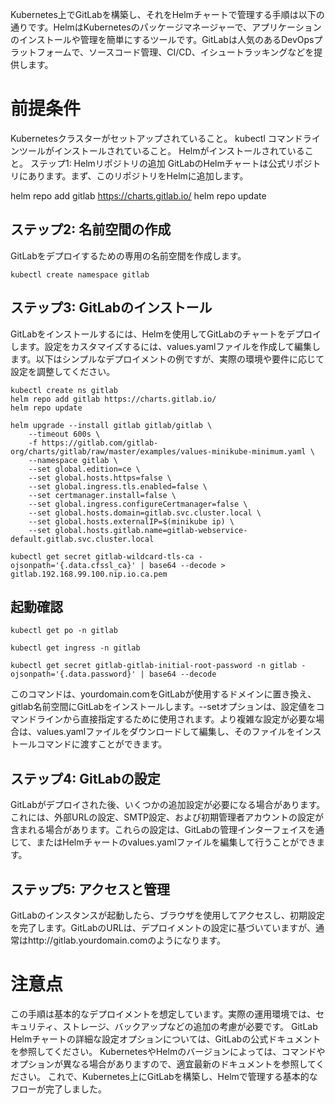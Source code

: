 Kubernetes上でGitLabを構築し、それをHelmチャートで管理する手順は以下の通りです。HelmはKubernetesのパッケージマネージャーで、アプリケーションのインストールや管理を簡単にするツールです。GitLabは人気のあるDevOpsプラットフォームで、ソースコード管理、CI/CD、イシュートラッキングなどを提供します。

# 前提条件
Kubernetesクラスターがセットアップされていること。
kubectl コマンドラインツールがインストールされていること。
Helmがインストールされていること。
ステップ1: Helmリポジトリの追加
GitLabのHelmチャートは公式リポジトリにあります。まず、このリポジトリをHelmに追加します。


helm repo add gitlab https://charts.gitlab.io/
helm repo update
## ステップ2: 名前空間の作成
GitLabをデプロイするための専用の名前空間を作成します。

```
kubectl create namespace gitlab
```
## ステップ3: GitLabのインストール
GitLabをインストールするには、Helmを使用してGitLabのチャートをデプロイします。設定をカスタマイズするには、values.yamlファイルを作成して編集します。以下はシンプルなデプロイメントの例ですが、実際の環境や要件に応じて設定を調整してください。

```
kubectl create ns gitlab
helm repo add gitlab https://charts.gitlab.io/
helm repo update
```


```
helm upgrade --install gitlab gitlab/gitlab \
    --timeout 600s \
    -f https://gitlab.com/gitlab-org/charts/gitlab/raw/master/examples/values-minikube-minimum.yaml \
    --namespace gitlab \
    --set global.edition=ce \
    --set global.hosts.https=false \
    --set global.ingress.tls.enabled=false \
    --set certmanager.install=false \
    --set global.ingress.configureCertmanager=false \
    --set global.hosts.domain=gitlab.svc.cluster.local \
    --set global.hosts.externalIP=$(minikube ip) \
    --set global.hosts.gitlab.name=gitlab-webservice-default.gitlab.svc.cluster.local
```

```
kubectl get secret gitlab-wildcard-tls-ca -ojsonpath='{.data.cfssl_ca}' | base64 --decode > gitlab.192.168.99.100.nip.io.ca.pem
```
## 起動確認
```
kubectl get po -n gitlab
```

```
kubectl get ingress -n gitlab
```

```
kubectl get secret gitlab-gitlab-initial-root-password -n gitlab -ojsonpath='{.data.password}' | base64 --decode
```



このコマンドは、yourdomain.comをGitLabが使用するドメインに置き換え、gitlab名前空間にGitLabをインストールします。--setオプションは、設定値をコマンドラインから直接指定するために使用されます。より複雑な設定が必要な場合は、values.yamlファイルをダウンロードして編集し、そのファイルをインストールコマンドに渡すことができます。

## ステップ4: GitLabの設定
GitLabがデプロイされた後、いくつかの追加設定が必要になる場合があります。これには、外部URLの設定、SMTP設定、および初期管理者アカウントの設定が含まれる場合があります。これらの設定は、GitLabの管理インターフェイスを通じて、またはHelmチャートのvalues.yamlファイルを編集して行うことができます。

## ステップ5: アクセスと管理
GitLabのインスタンスが起動したら、ブラウザを使用してアクセスし、初期設定を完了します。GitLabのURLは、デプロイメントの設定に基づいていますが、通常はhttp://gitlab.yourdomain.comのようになります。

# 注意点
この手順は基本的なデプロイメントを想定しています。実際の運用環境では、セキュリティ、ストレージ、バックアップなどの追加の考慮が必要です。
GitLab Helmチャートの詳細な設定オプションについては、GitLabの公式ドキュメントを参照してください。
KubernetesやHelmのバージョンによっては、コマンドやオプションが異なる場合がありますので、適宜最新のドキュメントを参照してください。
これで、Kubernetes上にGitLabを構築し、Helmで管理する基本的なフローが完了しました。